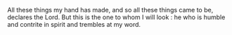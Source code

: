 All these things my hand has made, and so all these things came to be, declares the Lord. But this is the one to whom I will look : he who is humble and contrite in spirit and trembles at my word.
